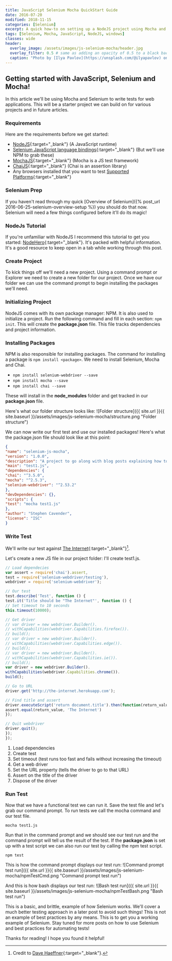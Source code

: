 ```yaml
---
title: JavaScript Selenium Mocha QuickStart Guide
date: 2016-07-20
modified: 2018-11-15
categories: [Selenium]
excerpt: A quick how-to on setting up a NodeJS project using Mocha and Selenium!
tags: [Selenium, Mocha, JavaScript, NodeJS, windows]
classes: wide
header:
  overlay_image: /assets/images/js-selenium-mocha/header.jpg
  overlay_filter: 0.5 # same as adding an opacity of 0.5 to a black background
  caption: "Photo by [Ilya Pavlov](https://unsplash.com/@ilyapavlov) on [Unsplash](https://unsplash.com)"
---
```


## Getting started with JavaScript, Selenium and Mocha!
In this article we'll be using Mocha and Selenium to write tests for web applications. This will be a starter project we can build on for various projects and in future articles.

### Requirements
Here are the requirements before we get started:

* [NodeJS](https://nodejs.org){:target="_blank"} (A JavaScript runtime)
* [Selenium JavaScript language bindings](http://docs.seleniumhq.org/download/){:target="_blank"} (But we'll use NPM to grab these)
* [MochaJS](http://mochajs.org/){:target="_blank"} (Mocha is a JS test framework)
* [ChaiJS](http://chaijs.com/){:target="_blank"} (Chai is an assertion library)
* Any browsers installed that you want to test [Supported Platforms](http://docs.seleniumhq.org/about/platforms.jsp){:target="_blank"}

### Selenium Prep
If you haven't read through my quick [Overview of Selenium]({% post_url 2016-06-25-selenium-overview-setup %}) you should do that now. Selenium will need a few things configured before it'll do its magic!

### NodeJs Tutorial
If you're unfamiliar with NodeJS I recommend this tutorial to get you started: [NodeHero](https://blog.risingstack.com/node-hero-tutorial-getting-started-with-node-js/){:target="_blank"}. It's packed with helpful information. It's a good resource to keep open in a tab while working through this post.

### Create Project
To kick things off we'll need a new project. Using a command prompt or Explorer we need to create a new folder for our project. Once we have our folder we can use the command prompt to begin installing the packages we'll need.

### Initializing  Project
NodeJS comes with its own package manager: NPM. It is also used to initialize a project. Run the following command and fill in each section: `npm init`.
This will create the **package.json** file. This file tracks dependencies and project information.

### Installing Packages
NPM is also responsible for installing packages. The command for installing a package is `npm install <package>`. We need to install Selenium, Mocha and Chai.

* `npm install selenium-webdriver --save`
* `npm install mocha --save`
* `npm install chai --save`

These will install in the **node_modules** folder and get tracked in our **package.json** file.

Here's what our folder structure looks like:
![Folder structure]({{ site.url }}{{ site.baseurl }}/assets/images/js-selenium-mocha/structure.png "Folder structure")

We can now write our first test and use our installed packages! Here's what the package.json file should look like at this point:

```json
{
"name": "selenium-js-mocha",
"version": "1.0.0",
"description": "A project to go along with blog posts explaining how to get started with functional testing using Selenium, JavaScript and Mocha. ",
"main": "test1.js",
"dependencies": {
"chai": "^3.5.0",
"mocha": "^2.5.3",
"selenium-webdriver": "^2.53.2"
},
"devDependencies": {},
"scripts": {
"test": "mocha test1.js"
},
"author": "Stephen Cavender",
"license": "ISC"
}
```

### Write Test
We'll write our test against [The Internet](http://the-internet.herokuapp.com/){:target="_blank"}[^theinternet].

[^theinternet]: Credit to [Dave Haeffner](http://davehaeffner.com/){:target="_blank"}.

Let's create a new JS file in our project folder: I'll create test1.js.

```javascript
// Load dependecies
var assert = require('chai').assert,
test = require('selenium-webdriver/testing'),
webdriver = require('selenium-webdriver');

// Our test
test.describe('Test', function () {
test.it('Title should be "The Internet"', function () {
// Set timeout to 10 seconds
this.timeout(10000);

// Get driver
// var driver = new webdriver.Builder().
// withCapabilities(webdriver.Capabilities.firefox()).
// build();
// var driver = new webdriver.Builder().
// withCapabilities(webdriver.Capabilities.edge()).
// build();
// var driver = new webdriver.Builder().
// withCapabilities(webdriver.Capabilities.ie()).
// build();
var driver = new webdriver.Builder().
withCapabilities(webdriver.Capabilities.chrome()).
build();

// Go to URL
driver.get('http://the-internet.herokuapp.com');

// Find title and assert
driver.executeScript('return document.title').then(function(return_value) {
assert.equal(return_value, 'The Internet')
});

// Quit webdriver
driver.quit();
});
});
```

1. Load dependencies
2. Create test
3. Set timeout (test runs too fast and fails without increasing the timeout)
4. Get a web driver
5. Set the URL property (tells the driver to go to that URL)
6. Assert on the title of the driver
7. Dispose of the driver

### Run Test
Now that we have a functional test we can run it. Save the test file and let's grab our command prompt. To run tests we call the mocha command and our test file.

`mocha test1.js`

Run that in the command prompt and we should see our test run and the command prompt will tell us the result of the test. If the **package.json** is set up with a test script we can also run our test by calling the npm test script.

`npm test`

This is how the command prompt displays our test run:
![Command prompt test run]({{ site.url }}{{ site.baseurl }}/assets/images/js-selenium-mocha/npmTestCmd.png "Command prompt test run")

And this is how bash displays our test run:
![Bash test run]({{ site.url }}{{ site.baseurl }}/assets/images/js-selenium-mocha/npmTestBash.png "Bash test run")

This is a basic, and brittle, example of how Selenium works. We'll cover a much better testing approach in a later post to avoid such things! This is not an example of best practices by any means. This is to get you a working example of Selenium. Stay tuned for more posts on how to use Selenium and best practices for automating tests!

Thanks for reading! I hope you found it helpful!
